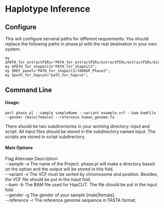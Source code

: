 # Haplotype Inference
## Configure

This will configure serveral paths for different requrements. You should replace the following paths in phase.pl with the real destination in your own system.

    my $PATH_for_extractPIRs="PATH_for_extractPIRs/extractPIRs/extractPIRs/bin";
    my $PATH_for_shapeit2="PATH_for_shapeit2";
    my $REF_panel="PATH_for_shapeit2/1000GP_Phase3";
    my $path_for_hapcut="path_for_hapcut";


## Command Line

#### Usage:

    perl phase.pl --sample sampleName --variant example.vcf --bam bamFile --gender [male|female] --reference human_genome.fa

There should be two subdirectories in your working directory: input and script. All input files should be stored in the subdirectory named input. The scripts are stored in script subdirectory.

#### Main Options
Flag	 Alternate	 Description  
--sample	-s	The name of the Project. phase.pl will make a directory based on the option and the output will be stored in this fold.  
--variant	-v	The VCF must be sorted by chromosome and position. Besides, the VCF file should be put in the input fold.  
--bam		-b	The BAM file used for HapCUT. The file should be put in the input fold.  
--gender	-g	The gender of your sample [male|female].  
--reference	-r	The reference genome sequence in FASTA format.  

